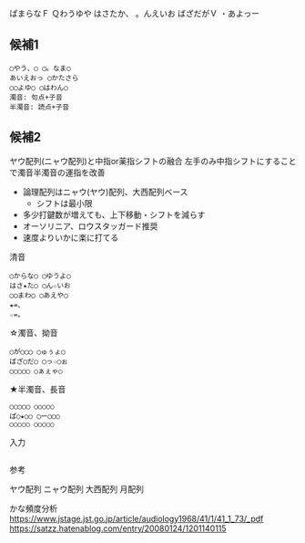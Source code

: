﻿
ぱまらなＦ Ｑわうゆや
はさたか、 。んえいお
ばざだがＶ ・あよっー

## 候補1

```
◯やう、◯ ◯。なま◯
あいえおっ ◯かたさら
◯◯よゆ◯ ◯はわん◯
濁音: 句点+子音
半濁音: 読点+子音
```

## 候補2

ヤウ配列(ニャウ配列)と中指or薬指シフトの融合
左手のみ中指シフトにすることで濁音半濁音の運指を改善

- 論理配列はニャウ(ヤウ)配列、大西配列ベース
  - シフトは最小限
- 多少打鍵数が増えても、上下移動・シフトを減らす
- オーソリニア、ロウスタッガード推奨
- 速度よりいかに楽に打てる

清音
```
◯からな◯ ◯ゆうよ◯
はさ★た◯ ◯ん☆いお
◯◯まわ◯ ◯あえや◯
★=、
☆=。
```

☆濁音、拗音
```
◯が◯◯◯ ◯ゅぅょ◯
ばざ◯だ◯ ◯っ☆◯ぉ
◯◯◯◯◯ ○ぁぇゃ○
```

★半濁音、長音
```
◯◯◯◯◯ ○○○○○
ぱ○★○○ ◯ー◯◯◯
○○○○○ ○○○○○
```

入力
```

```

参考

ヤウ配列
ニャウ配列
大西配列
月配列

かな頻度分析
https://www.jstage.jst.go.jp/article/audiology1968/41/1/41_1_73/_pdf
https://satzz.hatenablog.com/entry/20080124/1201140115